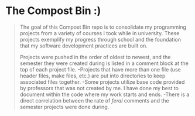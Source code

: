 # The Compost Bin :)

>    The goal of this Compost Bin repo is to consolidate my programming projects from a variety of courses I took while in university. These projects exemplify my progress through school and the foundation that my software development practices are built on.
>    
>    Projects were pushed in the order of oldest to newest, and the semester they were created during is listed in a comment block at the top of each project file.
>-Projects that have more than one file (use header files, make files, etc.) are put into directories to keep associated files together.
>-Some projects utilize base code provided by professors that was not created by me. I have done my best to document within the code where my work starts and ends.
>-There is a direct correlation between the rate of *feral* comments and the semester projects were done during.
